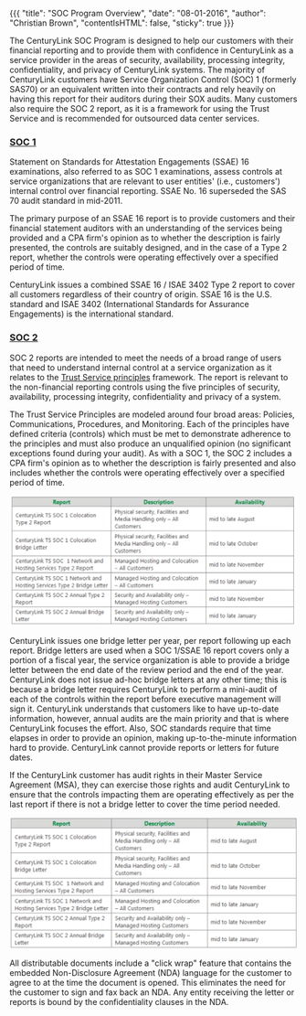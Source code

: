 {{{
  "title": "SOC Program Overview",
  "date": "08-01-2016",
  "author": "Christian Brown",
  "contentIsHTML": false,
  "sticky": true
}}}

The CenturyLink SOC Program is designed to help our customers with their financial reporting and to provide them with confidence in CenturyLink as a service provider in the areas of security, availability, processing integrity, confidentiality, and privacy of CenturyLink systems. The majority of CenturyLink customers have Service Organization Control (SOC) 1 (formerly SAS70) or an equivalent written into their contracts and rely heavily on having this report for their auditors during their SOX audits. Many customers also require the SOC 2 report, as it is a framework for using the Trust Service and is recommended for outsourced data center services.

### [SOC 1](//www.ctl.io/compliance/soc-1-ssae-16/)

Statement on Standards for Attestation Engagements (SSAE) 16 examinations, also referred to as SOC 1 examinations, assess controls at service organizations that are relevant to user entities' (i.e., customers') internal control over financial reporting. SSAE No. 16 superseded the SAS 70 audit standard in mid-2011.

The primary purpose of an SSAE 16 report is to provide customers and their financial statement auditors with an understanding of the services being provided and a CPA firm's opinion as to whether the description is fairly presented, the controls are suitably designed, and in the case of a Type 2 report, whether the controls were operating effectively over a specified period of time.

CenturyLink issues a combined SSAE 16 / ISAE 3402 Type 2 report to cover all customers regardless of their country of origin. SSAE 16 is the U.S. standard and ISAE 3402 (International Standards for Assurance Engagements) is the international standard.

### [SOC 2](//www.ctl.io/compliance/soc-2/)

SOC 2 reports are intended to meet the needs of a broad range of users that need to understand internal control at a service organization as it relates to the [Trust Service principles](//www.ssae-16.com/at-101/soc-2-report-trust-services-principles/) framework. The report is relevant to the non-financial reporting controls using the five principles of security, availability, processing integrity, confidentiality and privacy of a system.

The Trust Service Principles are modeled around four broad areas: Policies, Communications, Procedures, and Monitoring. Each of the principles have defined criteria (controls) which must be met to demonstrate adherence to the principles and must also produce an unqualified opinion (no significant exceptions found during your audit). As with a SOC 1, the SOC 2 includes a CPA firm's opinion as to whether the description is fairly presented and also includes whether the controls were operating effectively over a specified period of time.

![SOC Report Timeline ](../images/SOC-report-timeline.png)

CenturyLink issues one bridge letter per year, per report following up each report. Bridge letters are used when a SOC 1/SSAE 16 report covers only a portion of a fiscal year, the service organization is able to provide a bridge letter between the end date of the review period and the end of the year. CenturyLink does not issue ad-hoc bridge letters at any other time; this is because a bridge letter requires CenturyLink to perform a mini-audit of each of the controls within the report before executive management will sign it. CenturyLink understands that customers like to have up-to-date information, however, annual audits are the main priority and that is where CenturyLink focuses the effort. Also, SOC standards require that time elapses in order to provide an opinion, making up-to-the-minute information hard to provide. CenturyLink cannot provide reports or letters for future dates.

If the CenturyLink customer has audit rights in their Master Service Agreement (MSA), they can exercise those rights and audit CenturyLink to ensure that the controls impacting them are operating effectively as per the last report if there is not a bridge letter to cover the time period needed.

![SOC Report Availability ](../images/SOC-report-availability.png)

All distributable documents include a "click wrap" feature that contains the embedded Non-Disclosure Agreement (NDA) language for the customer to agree to at the time the document is opened. This eliminates the need for the customer to sign and fax back an NDA. Any entity receiving the letter or reports is bound by the confidentiality clauses in the NDA.
